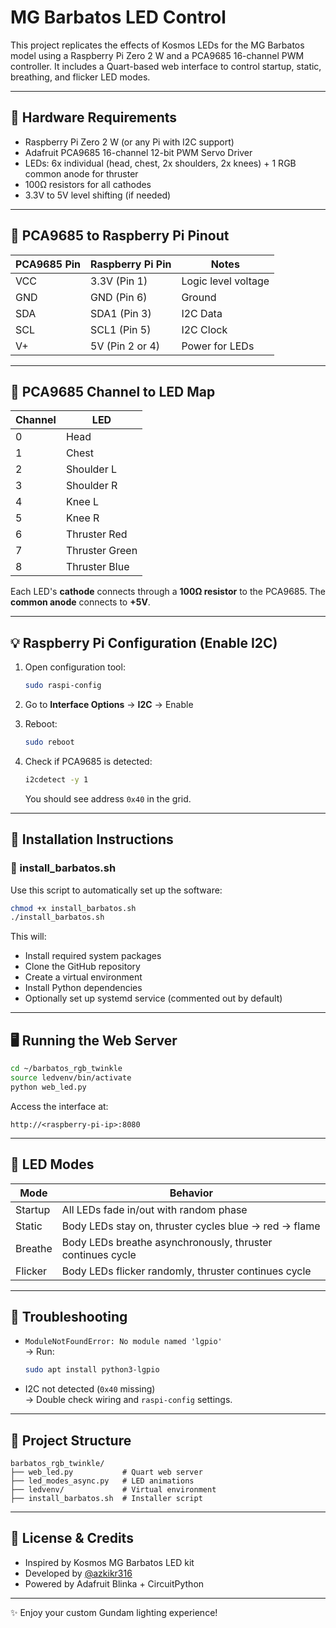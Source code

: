 # MG Barbatos LED Control

This project replicates the effects of Kosmos LEDs for the MG Barbatos model using a Raspberry Pi Zero 2 W and a PCA9685 16-channel PWM controller. It includes a Quart-based web interface to control startup, static, breathing, and flicker LED modes.

---

## 🔧 Hardware Requirements

- Raspberry Pi Zero 2 W (or any Pi with I2C support)
- Adafruit PCA9685 16-channel 12-bit PWM Servo Driver
- LEDs: 6x individual (head, chest, 2x shoulders, 2x knees) + 1 RGB common anode for thruster
- 100Ω resistors for all cathodes
- 3.3V to 5V level shifting (if needed)

---

## 📌 PCA9685 to Raspberry Pi Pinout

| PCA9685 Pin | Raspberry Pi Pin | Notes               |
|-------------|------------------|----------------------|
| VCC         | 3.3V (Pin 1)     | Logic level voltage  |
| GND         | GND (Pin 6)      | Ground               |
| SDA         | SDA1 (Pin 3)     | I2C Data             |
| SCL         | SCL1 (Pin 5)     | I2C Clock            |
| V+          | 5V (Pin 2 or 4)  | Power for LEDs       |

---

## 📌 PCA9685 Channel to LED Map

| Channel | LED           |
|---------|---------------|
| 0       | Head          |
| 1       | Chest         |
| 2       | Shoulder L    |
| 3       | Shoulder R    |
| 4       | Knee L        |
| 5       | Knee R        |
| 6       | Thruster Red  |
| 7       | Thruster Green|
| 8       | Thruster Blue |

Each LED's **cathode** connects through a **100Ω resistor** to the PCA9685. The **common anode** connects to **+5V**.

---

## 💡 Raspberry Pi Configuration (Enable I2C)

1. Open configuration tool:

   ```bash
   sudo raspi-config
   ```

2. Go to **Interface Options** → **I2C** → Enable

3. Reboot:

   ```bash
   sudo reboot
   ```

4. Check if PCA9685 is detected:

   ```bash
   i2cdetect -y 1
   ```

   You should see address `0x40` in the grid.

---

## 🚀 Installation Instructions

### 📄 install_barbatos.sh

Use this script to automatically set up the software:

```bash
chmod +x install_barbatos.sh
./install_barbatos.sh
```

This will:

- Install required system packages
- Clone the GitHub repository
- Create a virtual environment
- Install Python dependencies
- Optionally set up systemd service (commented out by default)

---

## 🖥 Running the Web Server

```bash
cd ~/barbatos_rgb_twinkle
source ledvenv/bin/activate
python web_led.py
```

Access the interface at:

```
http://<raspberry-pi-ip>:8080
```

---

## 🌈 LED Modes

| Mode     | Behavior                                                   |
|----------|------------------------------------------------------------|
| Startup  | All LEDs fade in/out with random phase                    |
| Static   | Body LEDs stay on, thruster cycles blue → red → flame     |
| Breathe  | Body LEDs breathe asynchronously, thruster continues cycle|
| Flicker  | Body LEDs flicker randomly, thruster continues cycle      |

---

## 🧰 Troubleshooting

- `ModuleNotFoundError: No module named 'lgpio'`  
  → Run:  
  ```bash
  sudo apt install python3-lgpio
  ```

- I2C not detected (`0x40` missing)  
  → Double check wiring and `raspi-config` settings.

---

## 📁 Project Structure

```
barbatos_rgb_twinkle/
├── web_led.py           # Quart web server
├── led_modes_async.py   # LED animations
├── ledvenv/             # Virtual environment
├── install_barbatos.sh  # Installer script
```

---

## 📜 License & Credits

- Inspired by Kosmos MG Barbatos LED kit
- Developed by [@azkikr316](https://github.com/azkikr316)
- Powered by Adafruit Blinka + CircuitPython

---

✨ Enjoy your custom Gundam lighting experience!
